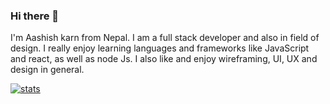 ### Hi there 👋

I'm Aashish karn from Nepal. I am a full stack developer and also in field of design. I really enjoy learning languages and frameworks like JavaScript and react, as well as node Js. I also like and enjoy wireframing, UI, UX and design in general.

[![stats](https://github-readme-stats.vercel.app/api?username=ausiskarn)](https://github.com/anuraghazra/github-readme-stats)
